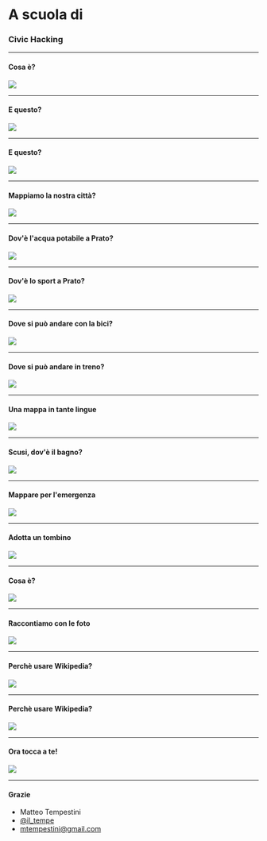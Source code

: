 # A scuola di

### Civic Hacking

---

#### Cosa è?

![](assets/image/1.jpg)

---

#### E questo?

![](assets/image/2.jpg)

---

#### E questo?

![](assets/image/dati.jpg)

---

#### Mappiamo la nostra città?

![](assets/image/3.jpg)

---

#### Dov'è l'acqua potabile a Prato?

![](assets/image/acqua.jpg)

---

#### Dov'è lo sport a Prato?

![](assets/image/sport.jpg)

---

#### Dove si può andare con la bici?

![](assets/image/pisteciclabili.jpg)

---

#### Dove si può andare in treno?

![](assets/image/ferrovie.png)

---

#### Una mappa in tante lingue

![](assets/image/mapparepratoincinese.jpg)

---

#### Scusi, dov'è il bagno?

![](assets/image/bagnipubblici.jpg)

---


#### Mappare per l'emergenza

![](assets/image/nepal.jpg)

---
#### Adotta un tombino

![](assets/image/adottauntombino.jpg)

---

#### Cosa è?

![](assets/image/wikipedia.jpg)

---

#### Raccontiamo con le foto

![](assets/image/wikimedia.jpg)

---

#### Perchè usare Wikipedia?

![](assets/image/wikipedia_data1.jpg)

---

#### Perchè usare Wikipedia?

![](assets/image/wikipedia_data2.jpg)

---

#### Ora tocca a te!

![](assets/image/toccaate.jpg)

---

#### Grazie
- Matteo Tempestini
- [@il_tempe](https://www.twitter.com/il_tempe)
- mtempestini@gmail.com